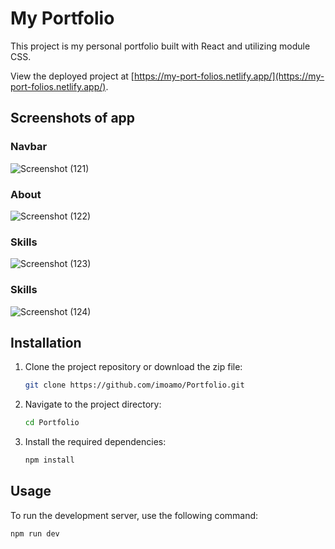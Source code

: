 # My Portfolio

This project is my personal portfolio built with React and utilizing module CSS.

View the deployed project at [https://my-port-folios.netlify.app/](https://my-port-folios.netlify.app/).

## Screenshots of app

### Navbar
![Screenshot (121)](https://github.com/imoamo/Portfolio/assets/154124258/eddc52e2-eb5d-4600-a7ff-fa036907e012)

###  About
![Screenshot (122)](https://github.com/imoamo/Portfolio/assets/154124258/385b69cb-f467-4441-81f8-761086316c87)

### Skills
![Screenshot (123)](https://github.com/imoamo/Portfolio/assets/154124258/4edcd356-73de-46bf-8572-d2c060333020)

###  Skills
![Screenshot (124)](https://github.com/imoamo/Portfolio/assets/154124258/00b94203-dfb0-4a06-bdf9-be95fea4f97f)



## Installation

1. Clone the project repository or download the zip file:

    ```bash
    git clone https://github.com/imoamo/Portfolio.git
    ```

2. Navigate to the project directory:

    ```bash
    cd Portfolio
    ```

3. Install the required dependencies:

    ```bash
    npm install
    ```

## Usage

To run the development server, use the following command:

```bash
npm run dev
